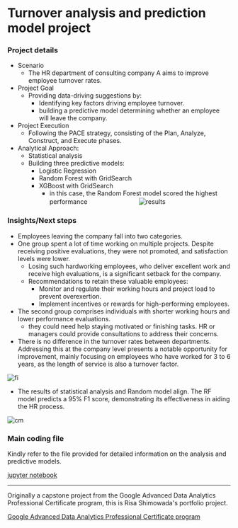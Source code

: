 # Turnover analysis and prediction model project

### Project details

- Scenario
    - The HR department of consulting company A aims to improve employee turnover rates.
- Project Goal
    - Providing data-driving suggestions by:
        - Identifying key factors driving employee turnover. 
        - building a predictive model determining whether an employee will leave the company.
- Project Execution
    - Following the PACE strategy, consisting of the Plan, Analyze, Construct, and Execute phases.
- Analytical Approach:
    - Statistical analysis
    - Building three predictive models:
        - Logistic Regression
        - Random Forest with GridSearch
        - XGBoost with GridSearch
            - in this case, the Random Forest model scored the highest performance
　　　　　　　　![results](https://github.com/risa-001/portfolio/assets/148436136/b93c8764-23e9-4032-a43a-6d568014a009)
   
### Insights/Next steps

- Employees leaving the company fall into two categories.
- One group spent a lot of time working on multiple projects. Despite receiving positive evaluations, they were not promoted, and satisfaction levels were lower.
    - Losing such hardworking employees, who deliver excellent work and receive high evaluations, is a significant setback for the company.
    - Recommendations to retain these valuable employees: 
        - Monitor and regulate their working hours and project load to prevent overexertion.
        - Implement incentives or rewards for high-performing employees.
- The second group comprises individuals with shorter working hours and lower performance evaluations.
    - they could need help staying motivated or finishing tasks. HR or managers could provide consultations to address their concerns.
- There is no difference in the turnover rates between departments. Addressing this at the company level presents a notable opportunity for improvement, mainly focusing on employees who have worked for 3 to 6 years, as the length of service is also a turnover factor.

![fi](https://github.com/risa-001/portfolio/assets/148436136/8989d026-f625-41c7-924b-8332e92a682d)

- The results of statistical analysis and Random model align. The RF model predicts a 95% F1 score, demonstrating its effectiveness in aiding the HR process.

![cm](https://github.com/risa-001/portfolio/assets/148436136/2560f233-d788-4fbd-8d95-edb8da758628)

### Main coding file
Kindly refer to the file provided for detailed information on the analysis and predictive models.

[jupyter notebook](Prediction_of_turnover.ipynb)



---
Originally a capstone project from the Google Advanced Data Analytics Professional Certificate program, this is Risa Shimowada's portfolio project.

[Google Advanced Data Analytics Professional Certificate program](https://www.coursera.org/professional-certificates/google-advanced-data-analytics?utm_medium=sem&utm_source=gg&utm_campaign=B2C_EMEA__coursera_FTCOF_career-academy_pmax-multiple-audiences-country-multi&campaignid=20858198824&adgroupid=&device=c&keyword=&matchtype=&network=x&devicemodel=&adposition=&creativeid=&hide_mobile_promo&gclid=Cj0KCQiAkKqsBhC3ARIsAEEjuJg0i1r3Auo6PgTjurVDXqunwTCtysfDfCEp7MwhFeo8xQ0z4w-EZlUaAjqXEALw_wcB)






